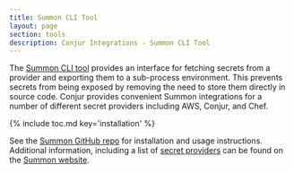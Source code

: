 ```yaml
---
title: Summon CLI Tool
layout: page
section: tools
description: Conjur Integrations - Summon CLI Tool
---
```


The [Summon CLI tool](https://github.com/cyberark/summon) provides an interface
for fetching secrets from a provider and exporting them to a sub-process
environment. This prevents secrets from being exposed by removing the need to
store them directly in source code. Conjur provides convenient Summon
integrations for a number of different secret providers including AWS, Conjur,
and Chef.

{% include toc.md key='installation' %}

See the [Summon GitHub repo](https://github.com/cyberark/summon) for
installation and usage instructions.  Additional information, including a list
of [secret providers](https://cyberark.github.io/summon/#providers) can be found
on the [Summon website](https://cyberark.github.io/summon).
